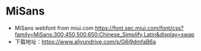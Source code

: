 # MiSans
- MiSans webfont from miui.com https://font.sec.miui.com/font/css?family=MiSans:300,450,500,650:Chinese_Simplify,Latin&display=swap
- 下载地址：https://www.aliyundrive.com/s/G6j9dmfaB6a
